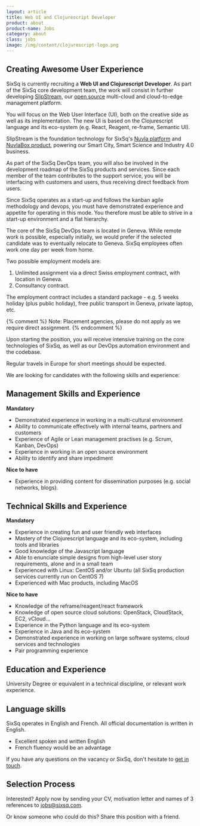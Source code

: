 ```yaml
---
layout: article
title: Web UI and Clojurescript Developer
product: about
product-name: Jobs
category: about
class: jobs
image: /img/content/clojurescript-logo.png
---
```


Creating Awesome User Experience
----

SixSq is currently recruiting a **Web UI and Clojurescript Developer**. As part of the SixSq core development team, the work will
consist in further developing [SlipStream](/products-and-services/slipstream/overview), our [open source](http://ssdocs.sixsq.com) multi-cloud and cloud-to-edge management platform.

You will focus on the Web User Interface (UI), both on the creative side as well as its implementation.  The new UI is based on the Clojurescript language and its eco-system (e.g. React, Reagent, re-frame, Semantic UI).

SlipStream is the foundation technology for SixSq's [Nuvla platform](/products-and-services/nuvla/overview) and [NuvlaBox product](/products-and-services/nuvlabox/overview), powering our Smart City, Smart Science and Industry 4.0 business.

As part of the SixSq DevOps team, you will also be involved in the development roadmap of the SixSq products and services.  Since each member of the team contributes to the support service, you will be interfacing with customers and users, thus receiving direct feedback from users.

Since SixSq operates as a start-up and follows the kanban agile methodology and devops, you must have demonstrated experience and appetite for operating in this mode. You therefore must be able to strive in a start-up environment and a flat hierarchy.

The core of the SixSq DevOps team is located in Geneva.  While remote work is possible, especially initially, we would prefer if the selected candidate was to eventually relocate to Geneva.  SixSq employees often work one day per week from home.

Two possible employment models are:

1. Unlimited assignment via a direct Swiss employment contract, with location in Geneva.
2. Consultancy contract.

The employment contract includes a standard package - e.g. 5 weeks holiday (plus public holiday), free public transport in Geneva,
private laptop, etc.

{% comment %} Note: Placement agencies, please do not apply as we require direct assignment. {% endcomment %}

Upon starting the position, you will receive intensive training on the core technologies of SixSq, as well as our DevOps automation environment and the codebase.

Regular travels in Europe for short meetings should be expected.

We are looking for candidates with the following skills and experience:

Management Skills and Experience
----

**Mandatory**

- Demonstrated experience in working in a multi-cultural environment
- Ability to communicate effectively with internal teams, partners and customers
- Experience of Agile or Lean management practises (e.g. Scrum, Kanban, DevOps)
- Experience in working in an open source environment
- Ability to identify and share impediment

**Nice to have**

- Experience in providing content for dissemination purposes (e.g. social networks, blogs).


Technical Skills and Experience
----

**Mandatory**

- Experience in creating fun and user friendly web interfaces
- Mastery of the Clojurescript language and its eco-system, including tools and libraries
- Good knowledge of the Javascript language
- Able to enunciate simple designs from high-level user story requirements, alone and in a small team
- Experienced with Linux: CentOS and/or Ubuntu (all SixSq production services currently run on CentOS 7)
- Experienced with Mac products, including MacOS

**Nice to have**

- Knowledge of the reframe/reagent/react framework
- Knowledge of open source cloud solutions: OpenStack, CloudStack, EC2, vCloud...
- Experience in the Python language and its eco-system
- Experience in Java and its eco-system
- Demonstrated experience in working on large software systems, cloud services and technologies
- Pair programming experience


Education and Experience
----

University Degree or equivalent in a technical discipline, or relevant work experience.


Language skills
----

SixSq operates in English and French. All official documentation is written in English.

- Excellent spoken and written English
- French fluency would be an advantage


If you have any questions on the vacancy or SixSq, don't hesitate to [get in touch](mailto:jobs@sixsq.com?subject=job%20application).

Selection Process
----

Interested? Apply now by sending your CV, motivation letter and names of 3 references to [jobs@sixsq.com](mailto:jobs@sixsq.com?subject=job%20application).

Or know someone who could do this? Share this position with a friend.
